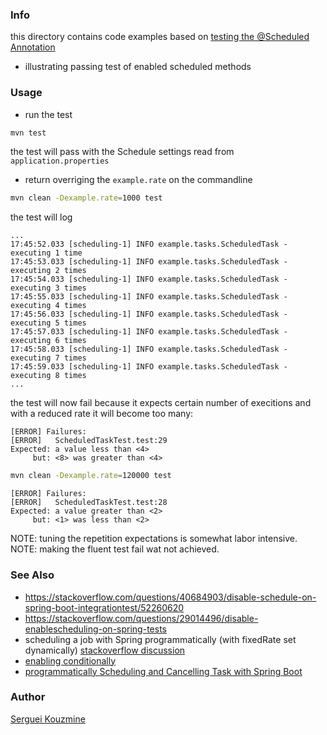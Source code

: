 ### Info
   this directory contains code examples based on [testing the @Scheduled Annotation](https://www.baeldung.com/spring-testing-scheduled-annotation)
- illustrating passing test of enabled scheduled methods

### Usage

* run the test
```sh
mvn test
```
the test will pass with the Schedule settings read from `application.properties`
* return overriging the `example.rate` on the commandline

```sh
mvn clean -Dexample.rate=1000 test
```
the test will log
```text
...
17:45:52.033 [scheduling-1] INFO example.tasks.ScheduledTask - executing 1 time
17:45:53.033 [scheduling-1] INFO example.tasks.ScheduledTask - executing 2 times
17:45:54.033 [scheduling-1] INFO example.tasks.ScheduledTask - executing 3 times
17:45:55.033 [scheduling-1] INFO example.tasks.ScheduledTask - executing 4 times
17:45:56.033 [scheduling-1] INFO example.tasks.ScheduledTask - executing 5 times
17:45:57.033 [scheduling-1] INFO example.tasks.ScheduledTask - executing 6 times
17:45:58.033 [scheduling-1] INFO example.tasks.ScheduledTask - executing 7 times
17:45:59.033 [scheduling-1] INFO example.tasks.ScheduledTask - executing 8 times
...
```
the test will now fail because it expects certain number of execitions and with a reduced rate it will become too many:
```text
[ERROR] Failures:
[ERROR]   ScheduledTaskTest.test:29
Expected: a value less than <4>
     but: <8> was greater than <4>
```
```sh
mvn clean -Dexample.rate=120000 test
```
```text
[ERROR] Failures:
[ERROR]   ScheduledTaskTest.test:28
Expected: a value greater than <2>
     but: <1> was less than <2>
```
NOTE: tuning the repetition expectations is somewhat labor intensive.
NOTE: making the fluent test fail wat not achieved.

### See Also

  * https://stackoverflow.com/questions/40684903/disable-schedule-on-spring-boot-integrationtest/52260620
  * https://stackoverflow.com/questions/29014496/disable-enablescheduling-on-spring-tests
  * scheduling a job with Spring programmatically (with fixedRate set dynamically) [stackoverflow discussion](https://stackoverflow.com/questions/14630539/scheduling-a-job-with-spring-programmatically-with-fixedrate-set-dynamically)
  * [enabling conditionally](https://www.baeldung.com/spring-scheduled-enabled-conditionally) 
  * [programmatically Scheduling and Cancelling Task with Spring Boot](https://dev.to/fluox/programmatically-scheduling-and-cancelling-task-with-spring-boot-2b2)
### Author
[Serguei Kouzmine](kouzmine_serguei@yahoo.com)
